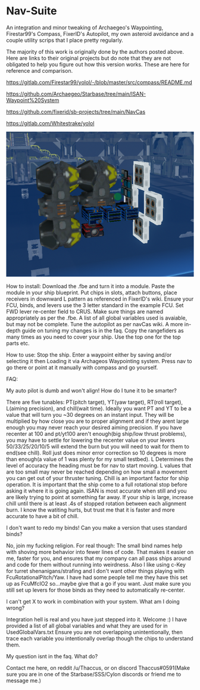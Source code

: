 # Nav-Suite
An integration and minor tweaking of Archaegeo's Waypointing, Firestar99's Compass, FixerID's Autopilot, my own asteroid avoidance and a couple utility scrips that I place pretty regularly.

The majority of this work is originally done by the authors posted above. Here are links to their original projects but do note that they are not obligated to help you figure out how this version works. These are here for reference and comparison.

https://gitlab.com/Firestar99/yolol/-/blob/master/src/compass/README.md

https://github.com/Archaegeo/Starbase/tree/main/ISAN-Waypoint%20System

https://github.com/fixerid/sb-projects/tree/main/NavCas

https://gitlab.com/Whitestrake/yolol

![Package Image](Package.png)

How to install: Download the .fbe and turn it into a module. Paste the module in your ship blueprint. Put chips in slots, attach buttons, place receivers in downward L pattern as referenced in FixerID's wiki. Ensure your FCU, binds, and levers use the 3 letter standard in the example FCU. Set FWD lever re-center field to CRUS. Make sure things are named appropriately as per the .fbe. A list of all global variables used is avaiable, but may not be complete. Tune the autopilot as per navCas wiki. A more in-depth guide on tuning my changes is in the faq. Copy the rangefiders as many times as you need to cover your ship. Use the top one for the top parts etc.

How to use: Stop the ship. Enter a waypoint either by saving and/or selecting it then Loading it via Archageos Waypointing system. Press nav to go there or point at it manually with compass and go yourself.

FAQ: 

 My auto pilot is dumb and won't align! How do I tune it to be smarter?
 
 There are five tunables: PT(pitch target), YT(yaw target), RT(roll target), L(aiming precision), and chill(wait time). Ideally you want PT and YT to be a value that will turn you ~30 degrees on an instant input. They will be multiplied by how close you are to proper alignment and if they arent large enough you may never reach your desired aiming precision. If you have recenter at 100 and pt/yt100 aren't enough(big ship/low thrust problems), you may have to settle for lowering the recenter value on your levers 50/33/25/20/10/5 will extend the burn but you will need to wait for them to end(see chill). Roll just does minor error correction so 10 degrees is more than enough(a value of 1 was plenty for my small testbed). L Determines the level of accuracy the heading must be for nav to start moving. L values that are too small may never be reached depending on how small a movement you can get out of your thruster tuning. Chill is an important factor for ship operation. It is important that the ship come to a full rotational stop before asking it where it is going again. ISAN is most accurate when still and you are likely trying to point at something far away. If your ship is large, increase chill until there is at least .4s of stopped rotation between each alignment burn. I know the watiting hurts, but trust me that it is faster and more accurate to have a bit of chill.
 
 I don't want to redo my binds! Can you make a version that uses standard binds?
 
 No, join my fucking religion. For real though: The small bind names help with shoving more behavior into fewer lines of code. That makes it easier on me, faster for you, and ensures that my company can all pass ships around and code for them without running into weirdness. Also I like using c-Key for turret shenanigans/strafing and I don't want other things playing with FcuRotationalPitch/Yaw. I have had some people tell me they have this set up as FcuMfcIO2 so...maybe give that a go if you want. Just make sure you still set up levers for those binds as they need to automatically re-center.

 I can't get X to work in combination with your system. What am I doing wrong?
 
 Integration hell is real and you have just stepped into it. Welcome :) I have provided a list of all global variables and what they are used for in UsedGlobalVars.txt Ensure you are not overlapping unintentionally, then trace each variable you intentionally overlap though the chips to understand them.

My question isnt in the faq. What do?

 Contact me here, on reddit /u/Thaccus, or on discord Thaccus#0591(Make sure you are in one of the Starbase/SSS/Cylon discords or friend me to message me.)
